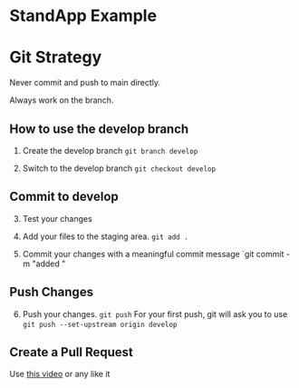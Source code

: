 # StandApp Example

# Git Strategy

Never commit and push to main directly.

Always work on the <develop> branch.

## How to use the develop branch

1. Create the develop branch
   `git branch develop`

2. Switch to the develop branch
   `git checkout develop`

## Commit to develop

3. Test your changes

4. Add your files to the staging area.
   `git add .`

5. Commit your changes with a meaningful commit message
   `git commit -m "added <specific work you added>"

## Push Changes

6. Push your changes.
   `git push`
   For your first push, git will ask you to use `git push --set-upstream origin develop`

## Create a Pull Request

Use [this video](https://youtu.be/rgbCcBNZcdQ?t=207) or any like it
